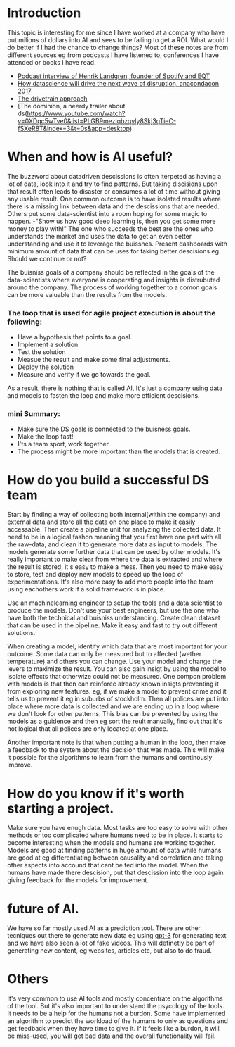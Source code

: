 # Introduction
This topic is interesting for me since I have worked at a company who have put milions of dollars into AI and sees to be failing to get a ROI. What would I do better if I had the chance to change things?
Most of these notes are from different sources eg from podcasts I have listened to, conferences I have attended or books I have read.
- [Podcast interview of Henrik Landgren, founder of Spotify and EQT](https://www.pythonpodcast.com/henrik-landgren-artificial-intelligence-episode-287/)
- [How datascience will drive the next wave of disruption, anacondacon 2017](https://www.youtube.com/watch?v=jx1zqddZM1k&list=PLGB9meziqbzqvly8Skj3qTieC-fSXeR8T&index=17)
- [The drivetrain approach](https://www.oreilly.com/radar/drivetrain-approach-data-products/)
- [The dominion, a neerdy trailer about ds(https://www.youtube.com/watch?v=0XDqc5wTve0&list=PLGB9meziqbzqvly8Skj3qTieC-fSXeR8T&index=3&t=0s&app=desktop)

# When and how is AI useful? 
The buzzword about datadriven descissions is often iterpeted as having a lot of data, look into it and try to find patterns. But taking discisions upon that result often leads to disaster or consumes a lot of time without giving any usable result. One common outcome is to have isolated results where there is a missing link between data and the descissions that are needed. Others put some data-scientist into a room hoping for some magic to happen. -"Show us how good deep learning is, then you get some more money to play with!"
The one who succeeds the best are the ones who understands the market and uses the data to get an even better understanding and use it to leverage the buissnes.
Present dashboards with minimum amount of data that can be uses for taking better descisions eg. Should we continue or not?

The buisniss goals of a company should be reflected in the goals of the data-scientists where everyone is cooperating and insights is distrubuted around the company. The process of working together to a comon goals can be more valuable than the results from the models.
### The loop that is used for agile project execution is about the following:
- Have a hypothesis that points to a goal.
- Implement a solution
- Test the solution
- Measue the result and make some final adjustments.
- Deploy the solution
- Measure and verify if we go towards the goal.

As a result, there is nothing that is called AI, It's just a company using data and models to fasten the loop and make more efficient descisions.

### mini Summary:
- Make sure the DS goals is connected to the buisness goals.
- Make the loop fast!
- I'ts a team sport, work together.
- The process might be more important than the models that is created.



# How do you build a successful DS team
Start by finding a way of collecting both internal(within the company) and external data and store all the data on one place to make it easily accessable.
Then create a pipeline unit for analyzing the collected data. It need to be in a logical fashon meaning that you first have one part with all the raw-data, and clean it to generate more data as input to models. The models generate some further data that can be used by other models. It's really important to make clear from where the data is extracted and where the result is stored, it's easy to make a mess. 
Then you need to make easy to store, test and deploy new models to speed up the loop of experimentations. It's also more easy to add more people into the team using eachothers work if a solid framework is in place.

Use an machinelearning engineer to setup the tools and a data scientist to produce the models. Don't use your best engineers, but use the one who have both the technical and buisniss understanding.
Create clean dataset that can be used in the pipeline.
Make it easy and fast to try out different solutions.

When creating a model, identify which data that are most important for your outcome. Some data can only be measured but to affected (wether temperature) and others you can change. Use your model and change the levers to maximize the result. You can also gain insigt by using the model to isolate effects that otherwize could not be measured.
One compon problem with models is that then can reinforec already known insigts preventing it from exploring new features. eg, if we make a model to prevent crime and it tells us to prevent it eg in suburbs of stockholm. Then all polices are put into place where more data is collected and we are ending up in a loop where we don't look for other patterns. This bias can be prevented by using the models as a guidence and then eg sort the reult manually, find out that it's not logical that all polices are only located at one place.

Another important note is that when putting a human in the loop, then make a feedback to the system about the decision that was made. This will make it possible for the algorithms to learn from the humans and continously improve.

# How do you know if it's worth starting a project.
Make sure you have enugh data.
Most tasks are too easy to solve with other methods or too complicated where humans need to be in place.
It starts to become interesting when the models and humans are working together. Models are good at finding patterns in huge amount of data while humans are good at eg differentiating between causality and correlation and taking other aspects into accound that cant be fed into the model.
When the humans have made there descision, put that descission into the loop again giving feedback for the models for improvement.


# future of AI.
We have so far mostly used AI as a prediction tool. There are other tecniques out there to generate new data eg using [gpt-3](https://www.youtube.com/watch?v=gDDnTZchKec) for generating text and we have also seen a lot of fake videos. This will definetly be part of generating new content, eg websites, articles etc, but also to do fraud. 



# Others
It's very common to use AI tools and mostly concentrate on the algorithms of the tool. But it's also important to understand the psycology of the tools. It needs to be a help for the humans not a burdon. Some have implemented an algorithm to predict the workload of the humans to only as questions and get feedback when they have time to give it. If it feels like a burdon, it will be miss-used, you will get bad data and the overall functionality will fail.



